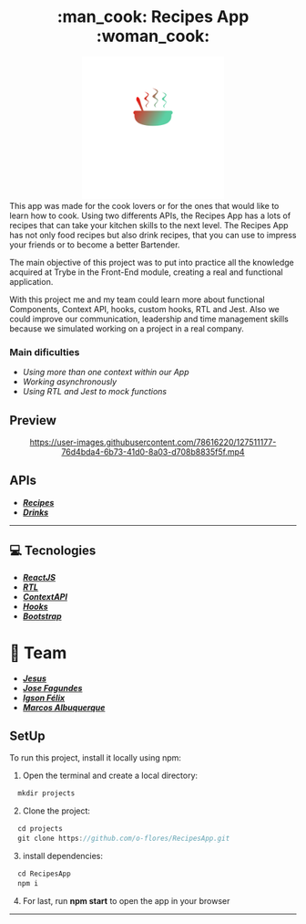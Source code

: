 <h1 align="center" >:man_cook: Recipes App :woman_cook:</h1>

<div align="center"><img src="https://raw.githubusercontent.com/o-flores/RecipesApp/main-group-7/src/images/Logo.svg" width="250px"/></div

This app was made for the cook lovers or for the ones that would like to learn how to cook. Using two differents APIs, the Recipes App has a lots of recipes that can take your kitchen skills to the next level. The Recipes App has not only food recipes but also drink recipes, that you can use to impress your friends or to become a better Bartender.

The main objective of this project was to put into practice all the knowledge acquired at Trybe in the Front-End module, creating a real and functional application.
  
With this project me and my team could learn more about functional Components, Context API, hooks, custom hooks, RTL and Jest. Also we could improve our communication, leadership and time management skills because we simulated working on a project in a real company.
  
  ### Main dificulties
  * *Using more than one context within our App*
  * *Working asynchronously*
  * *Using RTL and Jest to mock functions*
  
  ## Preview
<div align="center">

https://user-images.githubusercontent.com/78616220/127511177-76d4bda4-6b73-41d0-8a03-d708b8835f5f.mp4

</div>

  
 ## APIs
  * **_[Recipes](https://www.themealdb.com/)_**
  * **_[Drinks](https://www.thecocktaildb.com/api.php)_**
---
  
  ## :computer:  Tecnologies
* **_[ReactJS](https://reactjs.org)_**
* **_[RTL](https://testing-library.com/)_**
* **_[ContextAPI](https://pt-br.reactjs.org/docs/context.html)_**
* **_[Hooks](https://pt-br.reactjs.org/docs/hooks-intro.html)_**
* **_[Bootstrap](https://getbootstrap.com/)_**

# :dancers:  Team
* *__[Jesus](https://github.com/jepaur5)__*
* *__[Jose Fagundes](https://github.com/jlfagundes)__*
* *__[Igson Félix](https://github.com/igson660)__*
* *__[Marcos Albuquerque](https://github.com/MarcosAlbuquerque)__*

## SetUp

To run this project, install it locally using npm:

1. Open the terminal and create a local directory:
```javascript
  mkdir projects
```

2. Clone the project:
```javascript
  cd projects
  git clone https://github.com/o-flores/RecipesApp.git
```

3. install dependencies:
```javascript
  cd RecipesApp
  npm i
```

4. For last, run **npm start** to open the app in your browser

---
